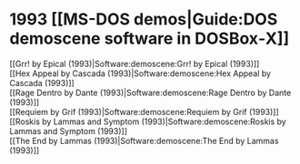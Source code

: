 # 1993 [[MS-DOS demos|Guide:DOS demoscene software in DOSBox‐X]]

[[Grr! by Epical (1993)|Software:demoscene:Grr! by Epical (1993)]]  
[[Hex Appeal by Cascada (1993)|Software:demoscene:Hex Appeal by Cascada (1993)]]  
[[Rage Dentro by Dante (1993)|Software:demoscene:Rage Dentro by Dante (1993)]]  
[[Requiem by Grif (1993)|Software:demoscene:Requiem by Grif (1993)]]  
[[Roskis by Lammas and Symptom (1993)|Software:demoscene:Roskis by Lammas and Symptom (1993)]]  
[[The End by Lammas (1993)|Software:demoscene:The End by Lammas (1993)]]  

